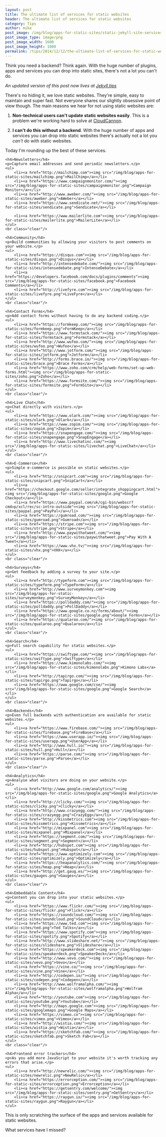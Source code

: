 ```yaml
---
layout: post
title: The ultimate list of services for static websites
header: The ultimate list of services for static websites
category: Tips
author: mike
post_image: /img/blog/apps-for-static-sites/static-jekyll-site-services.png
post_image_type: image/png
post_image_width: 1600
post_image_height: 1000
permalink: /tips/2014/12/12/the-ultimate-list-of-services-for-static-websites.html
---
```


Think you need a backend? Think again. With the huge number of plugins, apps and services you can drop into static sites, there's not a lot you can't do.

<!-- excerpt stop -->

*An updated version of this post now lives at [Jekyll.tips](http://jekyll.tips/services/)*

There's no hiding it, we love static websites. They're simple, easy to maintain and super fast. Not everyone shares our slightly obsessive point of view though. The main reasons we hear for not using static websites are:

1. **Non-technical users can't update static websites easily**. This is a problem we're working hard to solve at [CloudCannon](http://cloudcannon.com).

2. **I can't do this without a backend**. With the huge number of apps and services you can drop into static websites there's actually not a lot you *can't* do with static websites.  

Today I'm rounding up the best of these services.

<div class="roundup-boxes">

	<h4>Newsletters</h4>
	<p>Capture email addresses and send periodic newsletters.</p>
	<ul>
		<li><a href="http://mailchimp.com"><img src="/img/blog/apps-for-static-sites/mailchimp.png">MailChimp</a></li>
		<li><a href="https://www.campaignmonitor.com/"><img src="/img/blog/apps-for-static-sites/campaignmonitor.png">Campaign Monitor</a></li>
		<li><a href="http://www.aweber.com/"><img src="/img/blog/apps-for-static-sites/aweber.png">AWeber</a></li>
		<li><a href="https://www.sendicate.net/"><img src="/img/blog/apps-for-static-sites/sendicate.png">Sendicate</a></li>

		<li><a href="https://www.mailerlite.com"><img src="/img/blog/apps-for-static-sites/mailerlite.png">MailerLite</a></li>
	</ul>
	<br class="clear"/>

	<h4>Community</h4>
	<p>Build communities by allowing your visitors to post comments on your website.</p>
	<ul>
		<li><a href="https://disqus.com"><img src="/img/blog/apps-for-static-sites/disqus.png">Disqus</a></li>
		<li><a href="http://intensedebate.com/"><img src="/img/blog/apps-for-static-sites/intensedebate.png">IntenseDebate</a></li>
		<li><a href="https://developers.facebook.com/docs/plugins/comments"><img src="/img/blog/apps-for-static-sites/facebook.png">Facebook Comments</a></li>
		<li><a href="http://livefyre.com"><img src="/img/blog/apps-for-static-sites/livefyre.png">LiveFyre</a></li>
	</ul>
	<br class="clear"/>

	<h4>Contact Forms</h4>
	<p>Add contact forms without having to do any backend coding.</p>
	<ul>
		<li><a href="https://formkeep.com/"><img src="/img/blog/apps-for-static-sites/formkeep.png">FormKeep</a></li>
		<li><a href="https://www.formstack.com/"><img src="/img/blog/apps-for-static-sites/formstack.png">Formstack</a></li>
		<li><a href="http://www.wufoo.com/"><img src="/img/blog/apps-for-static-sites/wufoo.png">Wufoo</a></li>
		<li><a href="http://www.jotform.com/"><img src="/img/blog/apps-for-static-sites/jotform.png">Jotform</a></li>
		<li><a href="http://forms.brace.io/"><img src="/img/blog/apps-for-static-sites/brace.png">Brace Forms</a></li>
		<li><a href="https://www.zoho.com/crm/help/web-forms/set-up-web-forms.html"><img src="/img/blog/apps-for-static-sites/zoho.png">Zoho</a></li>
		<li><a href="https://www.formsite.com/"><img src="/img/blog/apps-for-static-sites/formsite.png">FormSite</a></li>
	</ul>
	<br class="clear"/>

	<h4>Live Chat</h4>
	<p>Chat directly with visitors.</p>
	<ul>
		<li><a href="https://www.olark.com/"><img src="/img/blog/apps-for-static-sites/olark.png">Olark</a></li>
		<li><a href="https://www.zopim.com/"><img src="/img/blog/apps-for-static-sites/zopim.png">Zopim</a></li>
		<li><a href="https://snapengage.com/"><img src="/img/blog/apps-for-static-sites/snapengage.png">SnapEngage</a></li>
		<li><a href="http://www.livechatinc.com/"><img src="/img/blog/apps-for-static-sites/livechat.png">LiveChat</a></li>
	</ul>
	<br class="clear"/>

	<h4>E-Commerce</h4>
	<p>Simple e-commerce is possible on static websites.</p>
	<ul>
		<li><a href="http://snipcart.com"><img src="/img/blog/apps-for-static-sites/snipcart.png">SnipCart</a></li>
		<li><a href="https://checkout.google.com/seller/integrate_shoppingcart.html"><img src="/img/blog/apps-for-static-sites/google.png">Google Checkout</a></li>
		<li><a href="https://www.paypal.com/uk/cgi-bin/webscr?cmd=p/xcl/rec/sc-intro-outside"><img src="/img/blog/apps-for-static-sites/paypal.png">PayPal</a></li>
		<li><a href="https://gumroad.com/"><img src="/img/blog/apps-for-static-sites/gumroad.png">Gumroad</a></li>
		<li><a href="https://stripe.com"><img src="/img/blog/apps-for-static-sites/stripe.png">Stripe</a></li>
		<li><a href="http://www.paywithatweet.com/"><img src="/img/blog/apps-for-static-sites/paywithatweet.png">Pay With A Tweet</a></li>
		<li><a href="https://www.vhx.tv/"><img src="/img/blog/apps-for-static-sites/vhx.png">VHX</a></li>
	</ul>
	<br class="clear"/>

	<h4>Surveys</h4>
	<p>Get feedback by adding a survey to your site.</p>
	<ul>
		<li><a href="http://typeform.com"><img src="/img/blog/apps-for-static-sites/typeform.png">TypeForm</a></li>
		<li><a href="http://www.surveymonkey.com"><img src="/img/blog/apps-for-static-sites/surveymonkey.png">SurveyMonkey</a></li>
		<li><a href="https://polldaddy.com/"><img src="/img/blog/apps-for-static-sites/polldaddy.png">PollDaddy</a></li>
		<li><a href="https://www.google.co.nz/forms/about/"><img src="/img/blog/apps-for-static-sites/google.png">Google Forms</a></li>
		<li><a href="https://qualaroo.com/"><img src="/img/blog/apps-for-static-sites/qualaroo.png">Qualaroo</a></li>
	</ul>
	<br class="clear"/>

	<h4>Search</h4>
	<p>Full search capability for static websites.</p>
	<ul>
		<li><a href="https://swiftype.com/"><img src="/img/blog/apps-for-static-sites/swiftype.png">Swiftype</a></li>
		<li><a href="https://www.kimonolabs.com/"><img src="/img/blog/apps-for-static-sites/kimonolabs.png">Kimono Labs</a></li>
		<li><a href="http://tapirgo.com/"><img src="/img/blog/apps-for-static-sites/tapirgo.png">Tapirgo</a></li>
		<li><a href="https://www.google.com/cse/"><img src="/img/blog/apps-for-static-sites/google.png">Google Search</a></li>
	</ul>
	<br class="clear"/>

	<h4>Backends</h4>
	<p>Even full backends with authentication are available for static websites.</p>
	<ul>
		<li><a href="https://www.firebase.com/"><img src="/img/blog/apps-for-static-sites/firebase.png">FireBase</a></li>
		<li><a href="https://www.userapp.io/"><img src="/img/blog/apps-for-static-sites/userapp.png">UserApp</a></li>
		<li><a href="http://www.hull.io/"><img src="/img/blog/apps-for-static-sites/hull.png">Hull</a></li>
		<li><a href="https://parse.com/"><img src="/img/blog/apps-for-static-sites/parse.png">Parse</a></li>
	</ul>
	<br class="clear"/>

	<h4>Analytics</h4>
	<p>Analyse what visitors are doing on your website.</p>
	<ul>
		<li><a href="http://www.google.com/analytics/"><img src="/img/blog/apps-for-static-sites/google.png">Google Analytics</a></li>
		<li><a href="http://clicky.com/"><img src="/img/blog/apps-for-static-sites/clicky.png">Clicky</a></li>
		<li><a href="http://www.crazyegg.com/"><img src="/img/blog/apps-for-static-sites/crazyegg.png">CrazyEgg</a></li>
		<li><a href="http://kissmetrics.com"><img src="/img/blog/apps-for-static-sites/kissmetrics.png">Kissmetrics</a></li>
		<li><a href="http://mixpanel.com"><img src="/img/blog/apps-for-static-sites/mixpanel.png">Mixpanel</a></li>
		<li><a href="https://segment.com/"><img src="/img/blog/apps-for-static-sites/segment.png">Segment</a></li>
		<li><a href="http://hubspot.com"><img src="/img/blog/apps-for-static-sites/hubspot.png">Hubspot</a></li>
		<li><a href="https://www.optimizely.com"><img src="/img/blog/apps-for-static-sites/optimizely.png">Optimizely</a></li>
		<li><a href="https://heapanalytics.com/"><img src="/img/blog/apps-for-static-sites/heap.png">Heap</a></li>
		<li><a href="http://get.gaug.es/"><img src="/img/blog/apps-for-static-sites/gauges.png">Gauges</a></li>
	</ul>
	<br class="clear"/>

	<h4>Embeddable Content</h4>
	<p>Content you can drop into your static websites.</p>
	<ul>
		<li><a href="https://www.flickr.com/"><img src="/img/blog/apps-for-static-sites/flickr.png">Flickr</a></li>
		<li><a href="https://soundcloud.com/"><img src="/img/blog/apps-for-static-sites/soundcloud.png">SoundCloud</a></li>
		<li><a href="https://www.ted.com"><img src="/img/blog/apps-for-static-sites/ted.png">Ted Talks</a></li>
		<li><a href="https://www.spotify.com"><img src="/img/blog/apps-for-static-sites/spotify.png">Spotify</a></li>
		<li><a href="http://www.slideshare.net/"><img src="/img/blog/apps-for-static-sites/slideshare.png">Slideshare</a></li>
		<li><a href="https://speakerdeck.com"><img src="/img/blog/apps-for-static-sites/speakerdeck.png">SpeakerDeck</a></li>
		<li><a href="http://www.vevo.com/"><img src="/img/blog/apps-for-static-sites/vevo.png">Vevo</a></li>
		<li><a href="https://vine.co/"><img src="/img/blog/apps-for-static-sites/vine.png">Vine</a></li>
		<li><a href="http://codepen.io/"><img src="/img/blog/apps-for-static-sites/codepen.png">Codepen</a></li>
		<li><a href="http://www.wolframalpha.com/"><img src="/img/blog/apps-for-static-sites/wolframalpha.png">Wolfram Alpha</a></li>
		<li><a href="http://youtube.com"><img src="/img/blog/apps-for-static-sites/youtube.png">Youtube</a></li>
		<li><a href="http://maps.google.com"><img src="/img/blog/apps-for-static-sites/googlemaps.png">Google Maps</a></li>
		<li><a href="https://vimeo.co"><img src="/img/blog/apps-for-static-sites/vimeo.png">Vimeo</a></li>
		<li><a href="http://wistia.com/"><img src="/img/blog/apps-for-static-sites/wistia.png">Wistia</a></li>
		<li><a href="https://sketchfab.com/"><img src="/img/blog/apps-for-static-sites/sketchfab.png">Sketch Fab</a></li>
	</ul>
	<br class="clear"/>

	<h4>Frontend error trackers</h4>
	<p>As you add more JavaScript to your website it's worth tracking any errors that arise.</p>
	<ul>
		<li><a href="http://newrelic.com/"><img src="/img/blog/apps-for-static-sites/newrelic.png">NewRelic</a></li>
		<li><a href="https://errorception.com/"><img src="/img/blog/apps-for-static-sites/errorception.png">Errorception</a></li>
		<li><a href="https://getsentry.com/welcome/"><img src="/img/blog/apps-for-static-sites/sentry.png">GetSentry</a></li>
		<li><a href="https://raygun.io/"><img src="/img/blog/apps-for-static-sites/raygun.png">Raygun</a></li>
	</ul>
</div>

This is only scratching the surface of the apps and services available for static websites.

What services have I missed?
